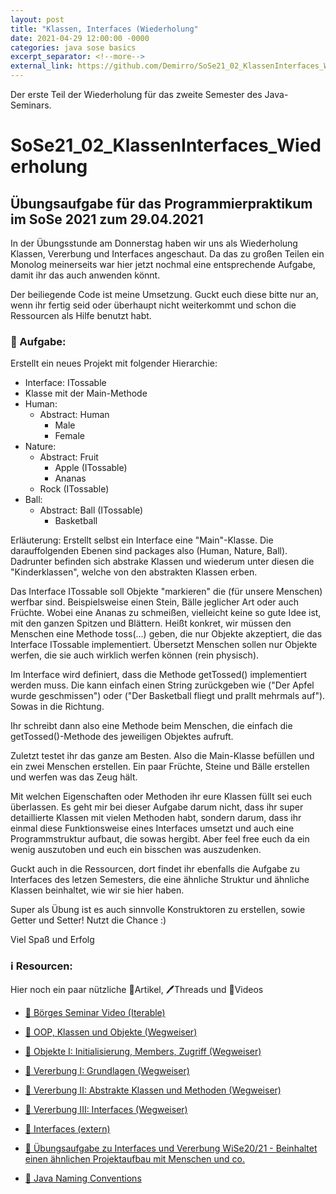```yaml
---
layout: post
title: "Klassen, Interfaces (Wiederholung"
date: 2021-04-29 12:00:00 -0000
categories: java sose basics
excerpt_separator: <!--more-->
external_link: https://github.com/Demirro/SoSe21_02_KlassenInterfaces_Wiederholung
---
```

Der erste Teil der Wiederholung für das zweite Semester des Java-Seminars.
<!--more-->

# SoSe21_02_KlassenInterfaces_Wiederholung

## Übungsaufgabe für das Programmierpraktikum im SoSe 2021 zum 29.04.2021

In der Übungsstunde am Donnerstag haben wir uns als Wiederholung Klassen, Vererbung und Interfaces angeschaut. Da das zu großen Teilen ein Monolog meinerseits war hier jetzt nochmal eine entsprechende Aufgabe, damit ihr das auch anwenden könnt.

Der beiliegende Code ist meine Umsetzung. Guckt euch diese bitte nur an, wenn ihr fertig seid oder überhaupt nicht weiterkommt und schon die Ressourcen als Hilfe benutzt habt.

### 📝 Aufgabe:

Erstellt ein neues Projekt mit folgender Hierarchie:
- Interface: ITossable
- Klasse mit der Main-Methode
- Human:
  - Abstract: Human
    - Male
    - Female
- Nature:
  - Abstract: Fruit
    - Apple (ITossable)
    - Ananas
  - Rock (ITossable)
- Ball:
  - Abstract: Ball (ITossable)
    - Basketball

Erläuterung:
Erstellt selbst ein Interface eine "Main"-Klasse. Die darauffolgenden Ebenen sind packages also (Human, Nature, Ball). Dadrunter befinden sich abstrake Klassen und wiederum unter diesen die "Kinderklassen", welche von den abstrakten Klassen erben.

Das Interface ITossable soll Objekte "markieren" die (für unsere Menschen) werfbar sind. Beispielsweise einen Stein, Bälle jeglicher Art oder auch Früchte. Wobei eine Ananas zu schmeißen, vielleicht keine so gute Idee ist, mit den ganzen Spitzen und Blättern.
Heißt konkret, wir müssen den Menschen eine Methode toss(...) geben, die nur Objekte akzeptiert, die das Interface ITossable implementiert. Übersetzt Menschen sollen nur Objekte werfen, die sie auch wirklich werfen können (rein physisch).

Im Interface wird definiert, dass die Methode getTossed() implementiert werden muss. Die kann einfach einen String zurückgeben wie ("Der Apfel wurde geschmissen") oder ("Der Basketball fliegt und prallt mehrmals auf"). Sowas in die Richtung.

Ihr schreibt dann also eine Methode beim Menschen, die einfach die getTossed()-Methode des jeweiligen Objektes aufruft.

Zuletzt testet ihr das ganze am Besten. Also die Main-Klasse befüllen und ein zwei Menschen erstellen. Ein paar Früchte, Steine und Bälle erstellen und werfen was das Zeug hält.

Mit welchen Eigenschaften oder Methoden ihr eure Klassen füllt sei euch überlassen. Es geht mir bei dieser Aufgabe darum nicht, dass ihr super detaillierte Klassen mit vielen Methoden habt, sondern darum, dass ihr einmal diese Funktionsweise eines Interfaces umsetzt und auch eine Programmstruktur aufbaut, die sowas hergibt. Aber feel free euch da ein wenig auszutoben und euch ein bisschen was auszudenken.

Guckt auch in die Ressourcen, dort findet ihr ebenfalls die Aufgabe zu Interfaces des letzen Semesters, die eine ähnliche Struktur und ähnliche Klassen beinhaltet, wie wir sie hier haben.

Super als Übung ist es auch sinnvolle Konstruktoren zu erstellen, sowie Getter und Setter! Nutzt die Chance :)

Viel Spaß und Erfolg
    
### ℹ️ Resourcen:
Hier noch ein paar nützliche 📃Artikel, 🖊️Threads und 🎥Videos

- [🎥 Börges Seminar Video (Iterable)](https://www.ilias.uni-koeln.de/ilias/ilias.php?ref_id=3957251&eid=fb2c2032-8197-43cf-96a6-5f449ee76601&cmd=streamVideo&cmdClass=xoctplayergui&cmdNode=x2:p7:18a:18l&baseClass=ilrepositorygui)

- [📃 OOP, Klassen und Objekte (Wegweiser)](https://dh-cologne.github.io/java-wegweiser/articles/OOP-Klassen-und-Objekte.html)
- [📃 Objekte I: Initialisierung, Members, Zugriff (Wegweiser)](https://dh-cologne.github.io/java-wegweiser/articles/Objekte-I-Initialisierung-Members-Zugriff.html)
- [📃 Vererbung I: Grundlagen (Wegweiser)](https://dh-cologne.github.io/java-wegweiser/articles/Vererbung-I-Grundlagen.html)
- [📃 Vererbung II: Abstrakte Klassen und Methoden (Wegweiser)](https://dh-cologne.github.io/java-wegweiser/articles/Vererbung-II-Abstrakte-Klassen-und-Methoden.html)
- [📃 Vererbung III: Interfaces (Wegweiser)](https://dh-cologne.github.io/java-wegweiser/articles/Vererbung-III-Interfaces.html)
- [📃 Interfaces (extern)](https://www.programmierenlernenhq.de/interfaces-in-java/)

- [📝 Übungsaufgabe zu Interfaces und Vererbung WiSe20/21 - Beinhaltet einen ähnlichen Projektaufbau mit Menschen und co.](https://github.com/Demirro/04-02_Interfaces)

- [📃 Java Naming Conventions](https://github.com/DH-Cologne/java-wegweiser/blob/master/articles/Naming-Conventions.md)
